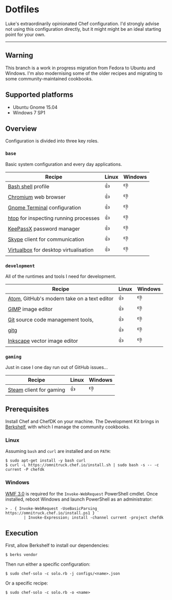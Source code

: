 # Dotfiles

Luke's extraordinarily opinionated Chef configuration. I'd strongly advise not
using this configuration directly, but it might might be an ideal starting point
for your own.

* * *

## Warning

This branch is a work in progress migration from Fedora to Ubuntu and Windows.
I'm also modernising some of the older recipes and migrating to some
community-maintained cookbooks.

## Supported platforms

* Ubuntu Gnome 15.04
* Windows 7 SP1

## Overview

Configuration is divided into three key roles.

### ```base```

Basic system configuration and every day applications.

| Recipe | Linux | Windows |
| --- | --- | --- |
| [Bash shell](https://www.gnu.org/software/bash/) profile | :thumbsup: | :thumbsdown: |
| [Chromium](https://www.chromium.org/) web browser | :thumbsup: | :thumbsdown: |
| [Gnome Terminal](https://wiki.gnome.org/Apps/Terminal) configuration | :thumbsup: | :thumbsdown: |
| [htop](http://hisham.hm/htop/) for inspecting running processes | :thumbsup: | :thumbsdown: |
| [KeePassX](http://keepassx.info/) password manager | :thumbsup: | :thumbsdown: |
| [Skype](http://skype.com/) client for communication | :thumbsup: | :thumbsdown: |
| [Virtualbox](http://virtualbox.org/) for desktop virtualisation | :thumbsup: | :thumbsdown: |

### ```development```

All of the runtimes and tools I need for development.

| Recipe | Linux | Windows |
| --- | --- | --- |
| [Atom](http://atom.io/), GitHub's modern take on a text editor | :thumbsup: | :thumbsdown: |
| [GIMP](https://www.gimp.org/) image editor | :thumbsup: | :thumbsdown: |
| [Git](https://git-scm.com/) source code management tools, | :thumbsup: | :thumbsdown: |
| [gitg](https://wiki.gnome.org/action/show/Apps/Gitg) | :thumbsup: | :thumbsdown: |
| [Inkscape](https://inkscape.org/) vector image editor | :thumbsup: | :thumbsdown: |

### ```gaming```

Just in case I one day run out of GitHub issues...

| Recipe | Linux | Windows |
| --- | --- | --- |
| [Steam](http://store.steampowered.com/) client for gaming | :thumbsup: | :thumbsdown: |

## Prerequisites

Install Chef and ChefDK on your machine. The Development Kit brings in
[Berkshelf](http://berkshelf.com/), with which I manage the community cookbooks.

### Linux

Assuming ```bash``` and ```curl``` are installed and on ```PATH```:

    $ sudo apt-get install -y bash curl
    $ curl -L https://omnitruck.chef.io/install.sh | sudo bash -s -- -c current -P chefdk

### Windows

[WMF 3.0](https://www.microsoft.com/en-gb/download/details.aspx?id=34595) is
required for the ```Invoke-WebRequest``` PowerShell cmdlet. Once installed,
reboot Windows and launch PowerShell as an administrator:

    > . { Invoke-WebRequest -UseBasicParsing https://omnitruck.chef.io/install.ps1 } `
            | Invoke-Expression; install -channel current -project chefdk

## Execution

First, allow Berkshelf to install our dependencies:

    $ berks vendor

Then run either a specific configuration:

    $ sudo chef-solo -c solo.rb -j configs/<name>.json

Or a specific recipe:

    $ sudo chef-solo -c solo.rb -o <name>
